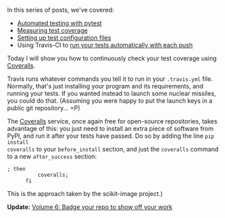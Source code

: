 <!--
.. title: Continuous integration in Python, 5: report test coverage using Coveralls
.. slug: continuous-integration-in-python-5-report-test-coverage-using-coveralls
.. date: 2014-10-15 23:11:19
.. tags: continuous integration,Planet SciPy,Python,test-driven development,programming
.. category: 
.. link: 
.. description: 
.. type: text
.. has_math: no
.. status: published
.. wp-status: publish
-->

<html><body><p>In this series of posts, we've covered:

</p><ul>
<li><a href="http://ilovesymposia.com/2014/10/01/continuous-integration-0-automated-tests-with-pytest/">Automated testing with pytest</a></li>
<li><a href="http://ilovesymposia.com/2014/10/02/continuous-integration-1-test-coverage/">Measuring test coverage</a></li>
<li><a href="http://ilovesymposia.com/2014/10/13/continuous-integration-in-python-3-set-up-your-test-configuration-files/">Setting up test configuration files</a></li>
<li>Using Travis-CI to <a href="http://ilovesymposia.com/2014/10/15/continuous-integration-in-python-4-set-up-travis-ci/">run your tests automatically with each push</a></li>
</ul>

Today I will show you how to continuously check your test coverage using <a href="https://coveralls.io">Coveralls</a>.

Travis runs whatever commands you tell it to run in your <code>.travis.yml</code> file. Normally, that's just installing your program and its requirements, and running your tests. If you wanted instead to launch some nuclear missiles, you could do that. (Assuming you were happy to put the launch keys in a public git repository... =P)

The <a href="https://coveralls.io">Coveralls</a> service, once again free for open-source repositories, takes advantage of this: you just need to install an extra piece of software from PyPI, and run it after your tests have passed. Do so by adding the line <code>pip install coveralls</code> to your <code>before_install</code> section, and just the <code>coveralls</code> command to a new <code>after_success</code> section:

```https://coveralls.io
; then
          coveralls;
      fi

```

This is the approach taken by the scikit-image project.)

<strong>Update:</strong> <a href="http://ilovesymposia.com/2014/10/17/continuous-integration-in-python-6-show-off-your-work/">Volume 6: Badge your repo to show off your work</a></body></html>
